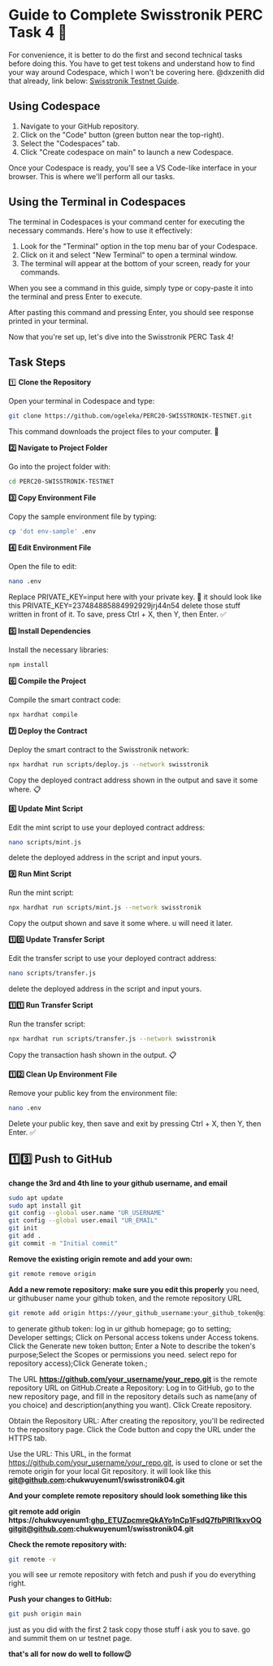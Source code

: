 # Guide to Complete Swisstronik PERC Task 4 🧵

For convenience, it is better to do the first and second technical tasks before doing this. You have to get test tokens and understand how to find your way around Codespace, which I won't be covering here. @dxzenith did that already, link below:
[Swisstronik Testnet Guide](https://github.com/dxzenith/Swisstronik-Testnet?tab=readme-ov-file).

## Using Codespace
1. Navigate to your GitHub repository.
2. Click on the "Code" button (green button near the top-right).
3. Select the "Codespaces" tab.
4. Click "Create codespace on main" to launch a new Codespace.

Once your Codespace is ready, you'll see a VS Code-like interface in your browser. This is where we'll perform all our tasks.

## Using the Terminal in Codespaces

The terminal in Codespaces is your command center for executing the necessary commands. Here's how to use it effectively:

1. Look for the "Terminal" option in the top menu bar of your Codespace.
2. Click on it and select "New Terminal" to open a terminal window.
3. The terminal will appear at the bottom of your screen, ready for your commands.

When you see a command in this guide, simply type or copy-paste it into the terminal and press Enter to execute.

After pasting this command and pressing Enter, you should see response printed in your terminal.

Now that you're set up, let's dive into the Swisstronik PERC Task 4!

## Task Steps

1️⃣ **Clone the Repository**

Open your terminal in Codespace and type:

```bash
git clone https://github.com/ogeleka/PERC20-SWISSTRONIK-TESTNET.git
```
This command downloads the project files to your computer. 📂


**2️⃣ Navigate to Project Folder**

Go into the project folder with:
```bash
cd PERC20-SWISSTRONIK-TESTNET
```

**3️⃣ Copy Environment File**

Copy the sample environment file by typing:
```bash
cp 'dot env-sample' .env
```

**4️⃣ Edit Environment File**

Open the file to edit:
```bash
nano .env
```
Replace PRIVATE_KEY=input here with your private key. 🔑
it should look like this PRIVATE_KEY=237484885884992929jrj44n54 delete those stuff written in front of it.
To save, press Ctrl + X, then Y, then Enter. ✅

**5️⃣ Install Dependencies**

Install the necessary libraries:
```bash
npm install
```

**6️⃣ Compile the Project**

Compile the smart contract code:
```bash
npx hardhat compile
```
**7️⃣ Deploy the Contract**

Deploy the smart contract to the Swisstronik network:
```bash
npx hardhat run scripts/deploy.js --network swisstronik
```
Copy the deployed contract address shown in the output and save it some where. 📋

**8️⃣ Update Mint Script**

Edit the mint script to use your deployed contract address:
```bash
nano scripts/mint.js
```
delete the deployed address in the script and input yours.

**9️⃣ Run Mint Script**

Run the mint script:
```bash
npx hardhat run scripts/mint.js --network swisstronik
```
Copy the output shown and save it some where. u will need it later.

**1️⃣0️⃣ Update Transfer Script**

Edit the transfer script to use your deployed contract address:

```bash
nano scripts/transfer.js
```
delete the deployed address in the script and input yours.

**1️⃣1️⃣ Run Transfer Script**

Run the transfer script:
```bash
npx hardhat run scripts/transfer.js --network swisstronik
```
Copy the transaction hash shown in the output. 📋

**1️⃣2️⃣ Clean Up Environment File**

Remove your public key from the environment file:
```bash
nano .env
```
Delete your public key, then save and exit by pressing Ctrl + X, then Y, then Enter. ✅

## 1️⃣3️⃣ Push to GitHub

**change the 3rd and 4th line to your github username, and email**
```bash
sudo apt update
sudo apt install git
git config --global user.name "UR_USERNAME"
git config --global user.email "UR_EMAIL"
git init
git add .
git commit -m "Initial commit"
```
**Remove the existing origin remote and add your own:**
```bash
git remote remove origin
```
**Add a new remote repository: make sure you edit this properly**
you need, ur githubuser name your github token, and the remote repository URL
```bash
git remote add origin https://your_github_username:your_github_token@github.com:your_username/your_repo.git
```
to generate github token: log in ur github homepage; go to setting; Developer settings; Click on Personal access tokens under Access tokens.
Click the Generate new token button; Enter a Note to describe the token's purpose;Select the Scopes or permissions you need. select repo for repository access);Click Generate token.;

The URL **https://github.com/your_username/your_repo.git** is the remote repository URL on GitHub.Create a Repository: Log in to GitHub, go to the new repository page, and fill in the repository details such as name(any of you choice) and description(anything you want). Click Create repository.

Obtain the Repository URL: After creating the repository, you'll be redirected to the repository page. Click the Code button and copy the URL under the HTTPS tab.

Use the URL: This URL, in the format https://github.com/your_username/your_repo.git, is used to clone or set the remote origin for your local Git repository. it will look like this **git@github.com:chukwuyenum1/swisstronik04.git**

**And your complete remote repository should look something like this**


**git remote add origin https://chukwuyenum1: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gitgit@github.com:chukwuyenum1/swisstronik04.git**



**Check the remote repository with:**
```bash
git remote -v
```
you will see ur remote repository with fetch and push if you do everything right.

**Push your changes to GitHub:**
```bash
git push origin main
```

just as you did with the first 2 task copy those stuff i ask you to save. go and summit them on ur testnet page.


**that's all for now do well to follow😉**

